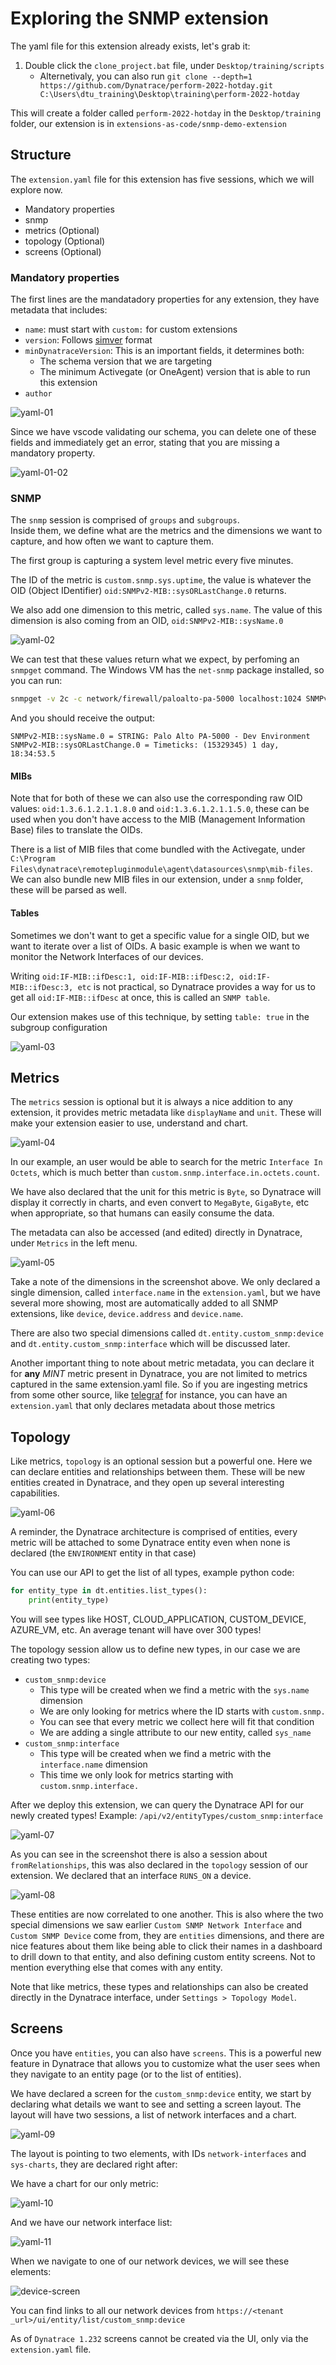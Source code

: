 # Exploring the SNMP extension

The yaml file for this extension already exists, let's grab it:

1. Double click the `clone_project.bat` file, under `Desktop/training/scripts`
    * Alternetivaly, you can also run `git clone --depth=1 https://github.com/Dynatrace/perform-2022-hotday.git C:\Users\dtu_training\Desktop\training\perform-2022-hotday`


This will create a folder called `perform-2022-hotday` in the `Desktop/training` folder, our extension is in `extensions-as-code/snmp-demo-extension`

## Structure

The `extension.yaml` file for this extension has five sessions, which we will explore now.

* Mandatory properties
* snmp
* metrics (Optional)
* topology (Optional)
* screens (Optional)

### Mandatory properties

The first lines are the mandatadory properties for any extension, they have metadata that includes:

* `name`: must start with `custom:` for custom extensions
* `version`: Follows [simver](https://simver.org/) format
* `minDynatraceVersion`: This is an important fields, it determines both:
    * The schema version that we are targeting
    * The minimum Activegate (or OneAgent) version that is able to run this extension
* `author`

![yaml-01](../../../assets/08-yaml-01.png)

Since we have vscode validating our schema, you can delete one of these fields and immediately get an error, stating that you are missing a mandatory property.

![yaml-01-02](../../../assets/08-yaml-02.png)

### SNMP

The `snmp` session is comprised of `groups` and `subgroups`.  
Inside them, we define what are the metrics and the dimensions we want to capture, and how often we want to capture them.

The first group is capturing a system level metric every five minutes.  

The ID of the metric is `custom.snmp.sys.uptime`, the value is whatever the OID (Object IDentifier) `oid:SNMPv2-MIB::sysORLastChange.0` returns.

We also add one dimension to this metric, called `sys.name`. The value of this dimension is also coming from an OID, `oid:SNMPv2-MIB::sysName.0`
  
![yaml-02](../../../assets/09-yaml-02.png)

We can test that these values return what we expect, by perfoming an `snmpget` command. The Windows VM has the `net-snmp` package installed, so you can run:

```bash
snmpget -v 2c -c network/firewall/paloalto-pa-5000 localhost:1024 SNMPv2-MIB::sysName.0 SNMPv2-MIB::sysORLastChange.0
```

And you should receive the output:

```
SNMPv2-MIB::sysName.0 = STRING: Palo Alto PA-5000 - Dev Environment
SNMPv2-MIB::sysORLastChange.0 = Timeticks: (15329345) 1 day, 18:34:53.5
``` 

#### MIBs

Note that for both of these we can also use the corresponding raw OID values: `oid:1.3.6.1.2.1.1.8.0` and `oid:1.3.6.1.2.1.1.5.0`, these can be used when you don't have access to the MIB (Management Information Base) files to translate the OIDs.

There is a list of MIB files that come bundled with the Activegate, under `C:\Program Files\dynatrace\remotepluginmodule\agent\datasources\snmp\mib-files`.  
We can also bundle new MIB files in our extension, under a `snmp` folder, these will be parsed as well.


#### Tables

Sometimes we don't want to get a specific value for a single OID, but we want to iterate over a list of OIDs. A basic example is when we want to monitor the Network Interfaces of our devices.  

Writing `oid:IF-MIB::ifDesc:1, oid:IF-MIB::ifDesc:2, oid:IF-MIB::ifDesc:3, etc` is not practical, so Dynatrace provides a way for us to get all `oid:IF-MIB::ifDesc` at once, this is called an `SNMP table`.  

Our extension makes use of this technique, by setting `table: true` in the subgroup configuration


![yaml-03](../../../assets/10-yaml-03.png)


## Metrics

The `metrics` session is optional but it is always a nice addition to any extension, it provides metric metadata like `displayName` and `unit`. These will make your extension easier to use, understand and chart.

![yaml-04](../../../assets/11-yaml-04.png)

In our example, an user would be able to search for the metric `Interface In Octets`, which is much better than `custom.snmp.interface.in.octets.count`.

We have also declared that the unit for this metric is `Byte`, so Dynatrace will display it correctly in charts, and even convert to `MegaByte`, `GigaByte`, etc when appropriate, so that humans can easily consume the data.  

The metadata can also be accessed (and edited) directly in Dynatrace, under `Metrics` in the left menu.

![yaml-05](../../../assets/12-yaml-05.png)


Take a note of the dimensions in the screenshot above. We only declared a single dimension, called `interface.name` in the `extension.yaml`, but we have several more showing, most are automatically added to all SNMP extensions, like `device`,  `device.address` and `device.name`.

There are also two special dimensions called `dt.entity.custom_snmp:device` and `dt.entity.custom_snmp:interface` which will be discussed later.  


Another important thing to note about metric metadata, you can declare it for **any** *MINT* metric present in Dynatrace, you are not limited to metrics captured in the same extension.yaml file. So if you are ingesting metrics from some other source, like [telegraf](https://www.dynatrace.com/support/help/shortlink/telegraf) for instance, you can have an `extension.yaml` that only declares metadata about those metrics

## Topology

Like metrics, `topology` is an optional session but a powerful one. Here we can declare entities and relationships between them. These will be new entities created in Dynatrace, and they open up several interesting capabilities.  

![yaml-06](../../../assets/13-yaml-06.png)

A reminder, the Dynatrace architecture is comprised of entities, every metric will be attached to some Dynatrace entity even when none is declared (the `ENVIRONMENT` entity in that case)

You can use our API to get the list of all types, example python code:

```python
for entity_type in dt.entities.list_types():
    print(entity_type)
```

You will see types like HOST, CLOUD_APPLICATION, CUSTOM_DEVICE, AZURE_VM, etc. An average tenant will have over 300 types!

The topology session allow us to define new types, in our case we are creating two types:

* `custom_snmp:device`
    * This type will be created when we find a metric with the `sys.name` dimension
    * We are only looking for metrics where the ID starts with `custom.snmp.`
    * You can see that every metric we collect here will fit that condition
    * We are adding a single attribute to our new entity, called `sys_name`
* `custom_snmp:interface`
    * This type will be created when we find a metric with the `interface.name` dimension
    * This time we only look for metrics starting with `custom.snmp.interface.`

After we deploy this extension, we can query the Dynatrace API for our newly created types! Example: `/api/v2/entityTypes/custom_snmp:interface` 

![yaml-07](../../../assets/14-yaml-07.png)


As you can see in the screenshot there is also a session about `fromRelationships`, this was also declared in the `topology` session of our extension. We declared that an interface `RUNS_ON` a device.

![yaml-08](../../../assets/15-yaml-08.png)

These entities are now correlated to one another. This is also where the two special dimensions we saw earlier `Custom SNMP Network Interface` and `Custom SNMP Device` come from, they are `entities` dimensions, and there are nice features about them like being able to click their names in a dashboard to drill down to that entity, and also defining custom entity screens. Not to mention everything else that comes with any entity.  

Note that like metrics, these types and relationships can also be created directly in the Dynatrace interface, under `Settings > Topology Model`.

 
## Screens

Once you have `entities`, you can also have `screens`. This is a powerful new feature in Dynatrace that allows you to customize what the user sees when they navigate to an entity page (or to the list of entities).  

We have declared a screen for the `custom_snmp:device` entity, we start by declaring what details we want to see and setting a screen layout. The layout will have two sessions, a list of network interfaces and a chart.

![yaml-09](../../../assets/16-yaml-09.png)

The layout is pointing to two elements, with IDs `network-interfaces` and `sys-charts`, they are declared right after:

We have a chart for our only metric:

![yaml-10](../../../assets/17-yaml-10.png)

And we have our network interface list:

![yaml-11](../../../assets/18-yaml-11.png)

When we navigate to one of our network devices, we will see these elements:

![device-screen](../../../assets/19-device-screen.png)

You can find links to all our network devices from `https://<tenant _url>/ui/entity/list/custom_snmp:device`

As of `Dynatrace 1.232` screens cannot be created via the UI, only via the `extension.yaml` file.

